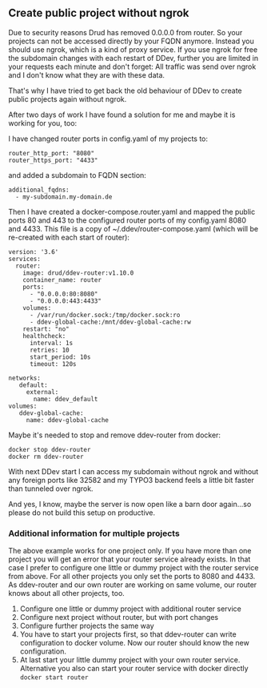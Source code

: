 ## Create public project without ngrok

Due to security reasons Drud has removed 0.0.0.0
from router. So your projects can not be accessed
directly by your FQDN anymore. Instead you should use ngrok,
which is a kind of proxy service. If you use ngrok for free
the subdomain changes with each restart of DDev, further you
are limited in your requests each minute and don't forget:
All traffic was send over ngrok and I don't know what they are
with these data.

That's why I have tried to get back the old behaviour of DDev to
create public projects again without ngrok.

After two days of work I have found a solution for me and maybe
it is working for you, too:

I have changed router ports in config.yaml of my projects to:

```
router_http_port: "8080"
router_https_port: "4433"
```

and added a subdomain to FQDN section:

```
additional_fqdns:
  - my-subdomain.my-domain.de
```

Then I have created a docker-compose.router.yaml and mapped the public ports
80 and 443 to the configured router ports of my config.yaml 8080 and 4433.
This file is a copy of ~/.ddev/router-compose.yaml (which will be re-created
with each start of router):

```
version: '3.6'
services:
  router:
    image: drud/ddev-router:v1.10.0
    container_name: router
    ports:
      - "0.0.0.0:80:8080"
      - "0.0.0.0:443:4433"
    volumes:
      - /var/run/docker.sock:/tmp/docker.sock:ro
      - ddev-global-cache:/mnt/ddev-global-cache:rw
    restart: "no"
    healthcheck:
      interval: 1s
      retries: 10
      start_period: 10s
      timeout: 120s

networks:
   default:
     external:
       name: ddev_default
volumes:
   ddev-global-cache:
     name: ddev-global-cache
```

Maybe it's needed to stop and remove ddev-router from docker:

```
docker stop ddev-router
docker rm ddev-router
```

With next DDev start I can access my subdomain without ngrok and without
any foreign ports like 32582 and my TYPO3 backend feels a little bit faster
than tunneled over ngrok.

And yes, I know, maybe the server is now open like a barn door again...so
please do not build this setup on productive.

### Additional information for multiple projects

The above example works for one project only. If you have more than one project
you will get an error that your router service already exists. In that case I prefer
to configure one little or dummy project with the router service from above. For
all other projects you only set the ports to 8080 and 4433. As ddev-router and our
own router are working on same volume, our router knows about all other projects, too.

1. Configure one little or dummy project with additional router service
2. Configure next project without router, but with port changes
3. Configure further projects the same way
4. You have to start your projects first, so that ddev-router can write configuration
to docker volume. Now our router should know the new configuration.
5. At last start your little dummy project with your own router service. Alternative
you also can start your router service with docker directly `docker start router`
